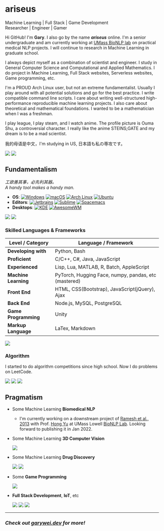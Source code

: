 # ariseus

Machine Learning | Full Stack | Game Development <br>
Researcher | Engineer | Gamer

Hi GitHub! I'm **Gary**. I also go by the name ***ariseus*** online. I'm a
senior undergraduate and am currently working
at [UMass BioNLP lab](https://bio-nlp.org/) on practical medical NLP projects.
I will continue to research in Machine Learning in graduate school.

I always depict myself as a combination of scientist and engineer. I study in
General Computer Science and Computational and Applied Mathematics. I do
project in Machine Learning, Full Stack websites, Serverless websites, Game
programming, etc.

I'm a PROUD Arch Linux user, but not an extreme fundamentalist. Usually I play
around with all potential solutions and go for the best practice. I write
compatible command line scripts. I care about writing well-structured
high-performance reproducible machine learning projects. I also care about
theoretical and mathematical foundations. I wanted to be a mathematician when I
was a freshman.

I play league, I play steam, and I watch anime. The profile picture is Ouma
Shu, a controversial character. I really like the anime STEINS;GATE and my
dream is to be a mad scientist.

我的母语是中文，I'm studying in US, 日本語も私の専攻です。

[![](https://github-readme-stats.vercel.app/api?username=garywei944&show_icons=true&layout=compact)](https://github.com/garywei944)
[![](https://github-readme-stats.vercel.app/api/top-langs/?username=garywei944&layout=compact)](https://wakatime.com/@garywei944)

## Fundamentalism

*工欲善其事，必先利其器。<br>
A handy tool makes a handy man.*

- **OS**:
  [![Windows](https://img.shields.io/badge/Windows-10-66ccff?logo=windows&logoColor=white)](https://github.com/garywei944/eva_windows)
  [![macOS](https://img.shields.io/badge/macOS-Monterey-66ffcc?logo=apple&logoColor=white)](https://www.apple.com/macos/big-sur/)
  [![Arch Linux](https://img.shields.io/badge/Arch%20Linux-latest-ccff66?logo=arch%20linux&logoColor=white)](https://github.com/garywei944/eva_arch)
  [![Ubuntu](https://img.shields.io/badge/Ubuntu-20.04-ffcc66?logo=ubuntu&logoColor=white)](https://github.com/garywei944/eva_ubuntu)
- **Editors**:
  [![Jetbrains](https://img.shields.io/badge/Jetbrains-IDE-ffcc66?logo=jetbrains&logoColor=white)](https://www.jetbrains.com/products/)
  [![Sublime](https://img.shields.io/badge/Sublime%20Text-4-ff66cc?logo=sublime%20text&logoColor=white)](https://github.com/garywei944/eva_st3)
  [![Spacemacs](https://img.shields.io/badge/Spacemacs-evil-cc66ff?logo=spacemacs&logoColor=white)](https://github.com/garywei944/.spacemacs.d)
- **Desktops**:
  [![KDE](https://img.shields.io/badge/DE-KDE-e6770b?logo=kde&logoColor=white)](https://github.com/garywei944/eva_arch)
  [![AwesomeWM](https://img.shields.io/badge/WM-AwesomeWM-d3290f?logo=awesomewm&logoColor=white)](https://github.com/garywei944/eva_arch/tree/main/.config/awesome)

[![](https://github-readme-stats.vercel.app/api/pin/?username=garywei944&repo=eva_arch&theme=light)](https://github.com/garywei944/eva_arch)
[![](https://github-readme-stats.vercel.app/api/pin/?username=garywei944&repo=eva_init&theme=light)](https://github.com/garywei944/eva_init)

### Skilled Languages & Frameworks

| Level / Category     | Language / Framework                                 |
|----------------------|------------------------------------------------------|
| **Developing with**  | Python, Bash                                         |
| **Proficient**       | C/C++, C#, Java, JavaScript                          |
| **Experienced**      | Lisp, Lua, MATLAB, R, Batch, AppleScript             |
| **Machine Learning** | PyTorch, Hugging Face, numpy, pandas, etc (mastered) |
| **Front End**        | HTML, CSS(Bootstrap), JavaScript(jQuery), Ajax       |
| **Back End**         | Node.js, MySQL, PostgreSQL                           |
| **Game Programming** | Unity                                                |
| **Markup Language**  | LaTex, Markdown                                      |

[![](https://github-readme-stats.vercel.app/api/wakatime?username=garywei944&layout=compact)](https://wakatime.com/@garywei944)

### Algorithm

I started to do algorithm competitions since high school. Now I do problems on
LeetCode.

[![](https://github-readme-stats.vercel.app/api/pin/?username=garywei944&repo=LeetCode&theme=light)](https://github.com/garywei944/LeetCode)
[![](https://github-readme-stats.vercel.app/api/pin/?username=garywei944&repo=aris_vijos&theme=light)](https://github.com/garywei944/aris_vijos)
[![](https://github-readme-stats.vercel.app/api/pin/?username=garywei944&repo=aris_iac&theme=light)](https://github.com/garywei944/aris_iac)

## Pragmatism

- Some Machine Learning **Biomedical NLP**
    - I'm currently working on a downstream project
      of [Ramesh et al., 2013](https://pubmed.ncbi.nlm.nih.gov/23920650/) with
      Prof. [Hong Yu](https://www.uml.edu/sciences/computer-science/faculty/yu-hong.aspx)
      at UMass Lowell [BioNLP Lab](https://bio-nlp.org/). Looking forward to
      publishing it in Jan 2022.

- Some Machine Learning **3D Computer Vision**

  [![](https://github-readme-stats.vercel.app/api/pin/?username=garywei944&repo=KPConv-PyTorch-ShapeNet-Part)](https://github.com/garywei944/KPConv-PyTorch-ShapeNet-Part)

- Some Machine Learning **Drug Discovery**

  [![](https://github-readme-stats.vercel.app/api/pin/?username=garywei944&repo=FMol&theme=light)](https://github.com/garywei944/FMol)
  [![](https://github-readme-stats.vercel.app/api/pin/?username=garywei944&repo=aris_kaggle_lish-moa&theme=light)](https://github.com/garywei944/aris_kaggle_lish-moa)

- Some **Game Programming**

  [![](https://github-readme-stats.vercel.app/api/pin/?username=garywei944&repo=Untitled-Tower-Defense&theme=light)](https://github.com/garywei944/Untitled-Tower-Defense)

- **Full Stack Development**, **IoT**, etc

  [![](https://github-readme-stats.vercel.app/api/pin/?username=garywei944&repo=garywei.dev&theme=light)](https://github.com/garywei944/garywei.dev)
  [![](https://github-readme-stats.vercel.app/api/pin/?username=garywei944&repo=CG3-Blog-Platform&theme=light)](https://github.com/garywei944/CG3-Blog-Platform)
  [![](https://github-readme-stats.vercel.app/api/pin/?username=garywei944&repo=Reconnect-Unihack21_Devil_Otter&theme=light)](https://github.com/garywei944/Reconnect-Unihack21_Devil_Otter)

---

### ***Check out [garywei.dev](https://www.garywei.dev) for more!***
